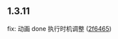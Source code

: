 ## 1.3.11

fix: 动画 done 执行时机调整 ([2f6465](https://github.com/0x30/vue-navigation/commit/2f6465f300bc8b05be27442552d8a6034d680dad))